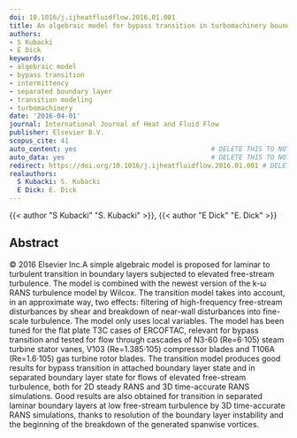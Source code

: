 ```yaml
---
doi: 10.1016/j.ijheatfluidflow.2016.01.001
title: An algebraic model for bypass transition in turbomachinery boundary layer flows
authors:
- S Kubacki
- E Dick
keywords:
- algebraic model
- bypass transition
- intermittency
- separated boundary layer
- transition modeling
- turbomachinery
date: '2016-04-01'
journal: International Journal of Heat and Fluid Flow
publisher: Elsevier B.V.
scopus_cite: 41
auto_content: yes                                  # DELETE THIS TO NOT AUTO GENERATE CONTENT
auto_data: yes                                     # DELETE THIS TO NOT AUTO GENERATE METADATA
redirect: https://doi.org/10.1016/j.ijheatfluidflow.2016.01.001 # DELETE THIS TO NOT REDIRECT
realauthors:
  S Kubacki: S. Kubacki
  E Dick: E. Dick
---
```

{{< author "S Kubacki" "S. Kubacki" >}}, {{< author "E Dick" "E. Dick" >}}

## Abstract
© 2016 Elsevier Inc.A simple algebraic model is proposed for laminar to turbulent transition in boundary layers subjected to elevated free-stream turbulence. The model is combined with the newest version of the k-ω RANS turbulence model by Wilcox. The transition model takes into account, in an approximate way, two effects: filtering of high-frequency free-stream disturbances by shear and breakdown of near-wall disturbances into fine-scale turbulence. The model only uses local variables. The model has been tuned for the flat plate T3C cases of ERCOFTAC, relevant for bypass transition and tested for flow through cascades of N3-60 (Re=6·105) steam turbine stator vanes, V103 (Re=1.385·105) compressor blades and T106A (Re=1.6·105) gas turbine rotor blades. The transition model produces good results for bypass transition in attached boundary layer state and in separated boundary layer state for flows of elevated free-stream turbulence, both for 2D steady RANS and 3D time-accurate RANS simulations. Good results are also obtained for transition in separated laminar boundary layers at low free-stream turbulence by 3D time-accurate RANS simulations, thanks to resolution of the boundary layer instability and the beginning of the breakdown of the generated spanwise vortices.
